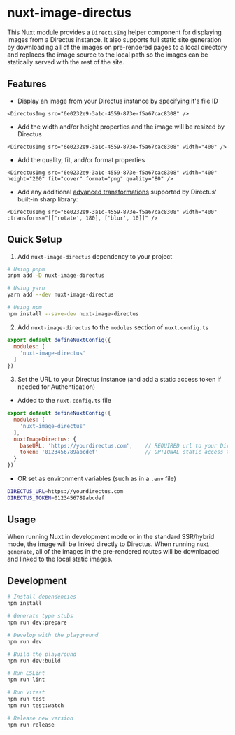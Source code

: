 # nuxt-image-directus

This Nuxt module provides a `DirectusImg` helper component for displaying images from a Directus instance.  It also supports full static site generation by downloading all of the images on pre-rendered pages to a local directory and replaces the image source to the local path so the images can be statically served with the rest of the site.

## Features

- Display an image from your Directus instance by specifying it's file ID

```vue
<DirectusImg src="6e0232e9-3a1c-4559-873e-f5a67cac8308" />
```

- Add the width and/or height properties and the image will be resized by Directus

```vue
<DirectusImg src="6e0232e9-3a1c-4559-873e-f5a67cac8308" width="400" />
```

- Add the quality, fit, and/or format properties

```vue
<DirectusImg src="6e0232e9-3a1c-4559-873e-f5a67cac8308" width="400" height="200" fit="cover" format="png" quality="80" />
```

- Add any additional [advanced transformations](https://docs.directus.io/reference/files.html#advanced-transformations) supported by Directus' built-in sharp library:

```vue
<DirectusImg src="6e0232e9-3a1c-4559-873e-f5a67cac8308" width="400" :transforms="[['rotate', 180], ['blur', 10]]" />
```

## Quick Setup

1. Add `nuxt-image-directus` dependency to your project

```bash
# Using pnpm
pnpm add -D nuxt-image-directus

# Using yarn
yarn add --dev nuxt-image-directus

# Using npm
npm install --save-dev nuxt-image-directus
```

2. Add `nuxt-image-directus` to the `modules` section of `nuxt.config.ts`

```js
export default defineNuxtConfig({
  modules: [
    'nuxt-image-directus'
  ]
})
```

3. Set the URL to your Directus instance (and add a static access token if needed for Authentication)

- Added to the `nuxt.config.ts` file

```js
export default defineNuxtConfig({
  modules: [
    'nuxt-image-directus'
  ],
  nuxtImageDirectus: {
    baseURL: 'https://yourdirectus.com',    // REQUIRED url to your Directus instance
    token: '0123456789abcdef'               // OPTIONAL static access token for authentication
  }
})
```

- OR set as environment variables (such as in a `.env` file)

```sh
DIRECTUS_URL=https://yourdirectus.com
DIRECTUS_TOKEN=0123456789abcdef
```

## Usage

When running Nuxt in development mode or in the standard SSR/hybrid mode, the image will be linked directly to Directus.  When running `nuxi generate`, all of the images in the pre-rendered routes will be downloaded and linked to the local static images.

## Development

```bash
# Install dependencies
npm install

# Generate type stubs
npm run dev:prepare

# Develop with the playground
npm run dev

# Build the playground
npm run dev:build

# Run ESLint
npm run lint

# Run Vitest
npm run test
npm run test:watch

# Release new version
npm run release
```


